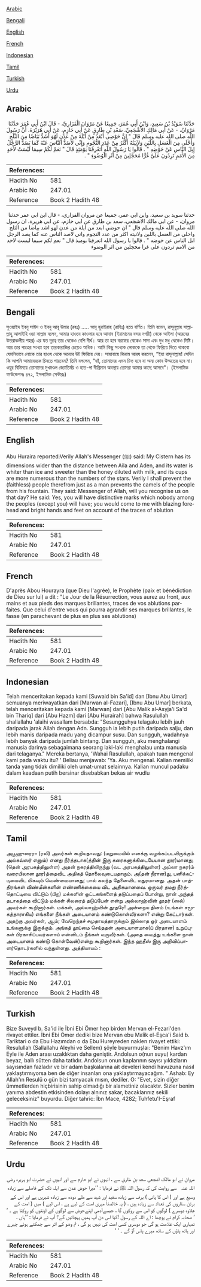 [Arabic](#arabic)

[Bengali](#bengali)

[English](#english)

[French](#french)

[Indonesian](#indonesian)

[Tamil](#tamil)

[Turkish](#turkish)

[Urdu](#urdu)

## Arabic


<div dir="rtl" lang="ar" style={{fontSize:'larger',backgroundColor:'#f8f9fa',padding:20}}>
حَدَّثَنَا سُوَيْدُ بْنُ سَعِيدٍ، وَابْنُ أَبِي عُمَرَ، جَمِيعًا عَنْ مَرْوَانَ الْفَزَارِيِّ، - قَالَ ابْنُ أَبِي عُمَرَ حَدَّثَنَا مَرْوَانُ، - عَنْ أَبِي مَالِكٍ الأَشْجَعِيِّ، سَعْدِ بْنِ طَارِقٍ عَنْ أَبِي حَازِمٍ، عَنْ أَبِي هُرَيْرَةَ، أَنَّ رَسُولَ اللَّهِ صلى الله عليه وسلم قَالَ ‏"‏ إِنَّ حَوْضِي أَبْعَدُ مِنْ أَيْلَةَ مِنْ عَدَنٍ لَهُوَ أَشَدُّ بَيَاضًا مِنَ الثَّلْجِ وَأَحْلَى مِنَ الْعَسَلِ بِاللَّبَنِ وَلآنِيَتُهُ أَكْثَرُ مِنْ عَدَدِ النُّجُومِ وَإِنِّي لأَصُدُّ النَّاسَ عَنْهُ كَمَا يَصُدُّ الرَّجُلُ إِبِلَ النَّاسِ عَنْ حَوْضِهِ ‏"‏ ‏.‏ قَالُوا يَا رَسُولَ اللَّهِ أَتَعْرِفُنَا يَوْمَئِذٍ قَالَ ‏"‏ نَعَمْ لَكُمْ سِيمَا لَيْسَتْ لأَحَدٍ مِنَ الأُمَمِ تَرِدُونَ عَلَىَّ غُرًّا مُحَجَّلِينَ مِنْ أَثَرِ الْوُضُوءِ ‏"‏ ‏.‏
</div>
<div style={{backgroundColor:'#f8f9fa',padding:20, marginBottom: 10}}><table> <thead> <tr> <th>References:</th> <th></th> </tr> </thead> <tbody><tr><td>Hadith No</td><td>581</td></tr><tr><td>Arabic No</td><td>247.01</td></tr><tr><td>Reference</td><td>Book 2 Hadith 48</td></tr></tbody></table></div>


<div dir="rtl" lang="ar" style={{fontSize:'larger',backgroundColor:'#f8f9fa',padding:20}}>
حدثنا سويد بن سعيد، وابن ابي عمر، جميعا عن مروان الفزاري، - قال ابن ابي عمر حدثنا مروان، - عن ابي مالك الاشجعي، سعد بن طارق عن ابي حازم، عن ابي هريرة، ان رسول الله صلى الله عليه وسلم قال " ان حوضي ابعد من ايلة من عدن لهو اشد بياضا من الثلج واحلى من العسل باللبن ولانيته اكثر من عدد النجوم واني لاصد الناس عنه كما يصد الرجل ابل الناس عن حوضه " . قالوا يا رسول الله اتعرفنا يوميذ قال " نعم لكم سيما ليست لاحد من الامم تردون على غرا محجلين من اثر الوضوء
</div>
<div style={{backgroundColor:'#f8f9fa',padding:20, marginBottom: 10}}><table> <thead> <tr> <th>References:</th> <th></th> </tr> </thead> <tbody><tr><td>Hadith No</td><td>581</td></tr><tr><td>Arabic No</td><td>247.01</td></tr><tr><td>Reference</td><td>Book 2 Hadith 48</td></tr></tbody></table></div>

## Bengali


<div dir="ltr" lang="bn" style={{fontSize:'larger',backgroundColor:'#f8f9fa',padding:20}}>
সুওয়াইদ ইবনু সাঈদ ও ইবনু আবূ উমার (রহঃ) ..... আবূ হুরাইরাহ (রাযিঃ) হতে বর্ণিত। তিনি বলেন, রাসূলুল্লাহ সাল্লাল্লাহু আলাইহি ওয়া সাল্লাম বলেন, আমার হাওযে কাওসার হবে আদান (ইয়ামানের বন্দর নগরী) থেকে আইলা (আরবের উত্তরাঞ্চলীয় শহর) এর যত দূরত্ব তার থেকেও বেশি দীর্ঘ। আর তা হবে বরফের থেকেও সাদা এবং দুধ মধু থেকেও মিষ্টি। আর তার পাত্রের সংখ্যা হবে তারকারাজির চেয়েও অধিক। আমি কিছু সংখ্যক লোককে তা থেকে ফিরিয়ে দিতে থাকবো যেমনিভাবে লোকে তার হাওয থেকে অন্যের উট ফিরিয়ে দেয়। সাহাবায়ে কিরাম আরয করলেন, “ইয়া রাসূলাল্লাহ! সেদিন কি আপনি আমাদেরকে চিনতে পারবেন? তিনি বললেন, “হ্যাঁ, তোমাদের এমন চিহ্ন হবে যা অন্য কোন উম্মতের হবে না। ওয়ূর বিনিময়ে তোমাদের মুখমণ্ডল জ্যোতির্ময় ও হাত-পা দীপ্তিমান অবস্থায় তোমরা আমার কাছে আসবে"। (ইসলামিক ফাউন্ডেশনঃ ৪৭২, ইসলামিক সেন্টারঃ)
</div>
<div style={{backgroundColor:'#f8f9fa',padding:20, marginBottom: 10}}><table> <thead> <tr> <th>References:</th> <th></th> </tr> </thead> <tbody><tr><td>Hadith No</td><td>581</td></tr><tr><td>Arabic No</td><td>247.01</td></tr><tr><td>Reference</td><td>Book 2 Hadith 48</td></tr></tbody></table></div>

## English


<div dir="ltr" lang="en" style={{fontSize:'larger',backgroundColor:'#f8f9fa',padding:20}}>
Abu Huraira reported:Verily Allah's Messenger (ﷺ) said: My Cistern has its dimensions wider than the distance between Aila and Aden, and its water is whiter than ice and sweeter than the honey diluted with milk, and its cups are more numerous than the numbers of the stars. Verily I shall prevent the (faithless) people therefrom just as a man prevents the camels of the people from his fountain. They said: Messenger of Allah, will you recognise us on that day? He said: Yes, you will have distinctive marks which nobody among the peoples (except you) will have; you would come to me with blazing forehead and bright hands and feet on account of the traces of ablution
</div>
<div style={{backgroundColor:'#f8f9fa',padding:20, marginBottom: 10}}><table> <thead> <tr> <th>References:</th> <th></th> </tr> </thead> <tbody><tr><td>Hadith No</td><td>581</td></tr><tr><td>Arabic No</td><td>247.01</td></tr><tr><td>Reference</td><td>Book 2 Hadith 48</td></tr></tbody></table></div>

## French


<div dir="ltr" lang="fr" style={{fontSize:'larger',backgroundColor:'#f8f9fa',padding:20}}>
D'après Abou Hourayra (que Dieu l'agrée), le Prophète (paix et bénédiction de Dieu sur lui) a dit : "Le Jour de la Résurrection, vous aurez au front, aux mains et aux pieds des marques brillantes, traces de vos ablutions parfaites. Que celui d'entre vous qui pourra agrandir ses marques brillantes, le fasse (en parachevant de plus en plus ses ablutions)
</div>
<div style={{backgroundColor:'#f8f9fa',padding:20, marginBottom: 10}}><table> <thead> <tr> <th>References:</th> <th></th> </tr> </thead> <tbody><tr><td>Hadith No</td><td>581</td></tr><tr><td>Arabic No</td><td>247.01</td></tr><tr><td>Reference</td><td>Book 2 Hadith 48</td></tr></tbody></table></div>

## Indonesian


<div dir="ltr" lang="id" style={{fontSize:'larger',backgroundColor:'#f8f9fa',padding:20}}>
Telah menceritakan kepada kami [Suwaid bin Sa'id] dan [Ibnu Abu Umar] semuanya meriwayatkan dari [Marwan al-Fazari], [Ibnu Abu Umar] berkata, telah menceritakan kepada kami [Marwan] dari [Abu Malik al-Asyja'i Sa'd bin Thariq] dari [Abu Hazm] dari [Abu Hurairah] bahwa Rasulullah shallallahu 'alaihi wasallam bersabda: "Sesungguhya telagaku lebih jauh daripada jarak Ailah dengan Adn. Sungguh ia lebih putih daripada salju, dan lebih manis daripada madu yang dicampur susu. Dan sungguh, wadahnya lebih banyak daripada jumlah bintang. Dan sungguh, aku menghalangi manusia darinya sebagaimana seorang laki-laki menghalau unta manusia dari telaganya." Mereka bertanya, 'Wahai Rasulullah, apakah tuan mengenal kami pada waktu itu? ' Beliau menjawab: 'Ya. Aku mengenal. Kalian memiliki tanda yang tidak dimiliki oleh umat-umat selainnya. Kalian muncul padaku dalam keadaan putih bersinar disebabkan bekas air wudlu
</div>
<div style={{backgroundColor:'#f8f9fa',padding:20, marginBottom: 10}}><table> <thead> <tr> <th>References:</th> <th></th> </tr> </thead> <tbody><tr><td>Hadith No</td><td>581</td></tr><tr><td>Arabic No</td><td>247.01</td></tr><tr><td>Reference</td><td>Book 2 Hadith 48</td></tr></tbody></table></div>

## Tamil


<div dir="ltr" lang="ta" style={{fontSize:'larger',backgroundColor:'#f8f9fa',padding:20}}>
அபூஹுரைரா (ரலி) அவர்கள் கூறியதாவது: (மறுமையில் எனக்கு வழங்கப்படவிருக்கும் அல்கவ்ஸர் எனும்) எனது நீர்த்தடாக(த்தின் இரு கரைகளுக்கிடையேயான தூர)மானது, (தென் அரபகத்திலுள்ள) அதன் நகரத்திலிருந்து (வட அரபகத்திலுள்ள) அய்லா நகர(ம் வரையிலான தூர)த்தைவிட அதிகத் தொலைவுடையதாகும். அ(தன் நீரான)து, பனிக்கட்டியைவிட மிகவும் வெண்மையானது; பால் கலந்த தேனைவிட மதுரமானது. அதன் பாத்திரங்கள் விண்மீன்களின் எண்ணிக்கையை விட அதிகமானவை. ஒருவர் தமது நீர்த்தொட்டியை விட்டும் (பிற) மக்களின் ஒட்டகங்களைத் தடுப்பதைப் போன்று, நான் அந்தத் தடாகத்தை விட்டும் மக்கள் சிலரைத் தடுப்பேன் என்று அல்லாஹ்வின் தூதர் (ஸல்) அவர்கள் கூறினார்கள். மக்கள், அல்லாஹ்வின் தூதரே! அன்றைய தினம் (உங்கள் சமூகத்தாராகிய) எங்களை நீங்கள் அடையாளம் கண்டுகொள்வீர்களா? என்று கேட்டார்கள். அதற்கு அவர்கள், ஆம்; வேறெந்தச் சமுதாயத்தாருக்கும் இல்லாத ஓர் அடையாளம் உங்களுக்கு இருக்கும். அங்கத் தூய்மை செய்ததன் அடையாளமாக(ப் பிரதான) உறுப்புகள் பிரகாசிப்பவர்களாய் என்னிடம் நீங்கள் வருவீர்கள். (அதை வைத்து உங்களை நான் அடையாளம் கண்டு கொள்வேன்)என்று கூறினார்கள். இந்த ஹதீஸ் இரு அறிவிப்பாளர்தொடர்களில் வந்துள்ளது. அத்தியாயம் :
</div>
<div style={{backgroundColor:'#f8f9fa',padding:20, marginBottom: 10}}><table> <thead> <tr> <th>References:</th> <th></th> </tr> </thead> <tbody><tr><td>Hadith No</td><td>581</td></tr><tr><td>Arabic No</td><td>247.01</td></tr><tr><td>Reference</td><td>Book 2 Hadith 48</td></tr></tbody></table></div>

## Turkish


<div dir="ltr" lang="tr" style={{fontSize:'larger',backgroundColor:'#f8f9fa',padding:20}}>
Bize Suveyd b. Sa'id ile İbni Ebi Ömer hep birden Mervan el-Fezari'den rivayet ettiler. İbni Ebi Ömer dediki bize Mervan ebu Maîik el-Eşca'i Said b. Tariktari o da Ebu Hazımdan o da Ebu Hureyreden naklen rivayet ettiki: Resulullah (Sallallahu Aleyhi ve Sellem) şöyle buyurmuşlaı: "Benim Havz'ım Eyle ile Aden arası uzaklıktan daha geniştir. Andolsun o(nun suyu) kardan beyaz, ballı sütten daha tatlıdır. Andolsun onun kaplarının sayısı yıldızların sayısından fazladır ve bir adam başkalarına ait develeri kendi havuzuna nasıl yaklaştırmıyorsa ben de diğer insanları ona yaklaştırmayacağım. " Ashab: Ey Allah'ın Resulü o gün bizi tamyacak mısın, dediler. O: "Evet, sizin diğer ümmetlerden hiçbirisinin sahip olmadığı bir alametiniz olacaktır. Sizler benim yanıma abdestin etkisinden dolayı alnınız sakar, bacaklarınız sekili geleceksiniz" buyurdu. Diğer tahric: İbn Mace, 4282; Tuhfetu'I-Eşraf
</div>
<div style={{backgroundColor:'#f8f9fa',padding:20, marginBottom: 10}}><table> <thead> <tr> <th>References:</th> <th></th> </tr> </thead> <tbody><tr><td>Hadith No</td><td>581</td></tr><tr><td>Arabic No</td><td>247.01</td></tr><tr><td>Reference</td><td>Book 2 Hadith 48</td></tr></tbody></table></div>

## Urdu


<div dir="rtl" lang="ur" style={{fontSize:'larger',backgroundColor:'#f8f9fa',padding:20}}>
مروان نے ابو مالک اشجعی سعد بن طارق سے ، انہوں نے ابو حازم سے اور انہوں نے حضرت ابو ہریرہ ‌رضی ‌اللہ ‌عنہ ‌ ‌ سے روایت کی کہ رسول اللہ ﷺ نے فرمایا : ’’میرا حوض عدن سے ایلہ تک کے فاصلے سے زیادہ وسیع ہے اور ( اس کا پانی ) برف سے زیادہ سفید اور شہد سے ملے دودھ سے زیادہ شیریں ہے اور اس کے برتن ستاروں کی تعداد سے زیادہ ہیں ، ( یہ خالصتاً میری امت کے لیے ہے ، اس لیے ) میں ( امت کے علاوہ دوسرے ) لوگوں کو اس سے روکوں گا ، جیسےآدمی اپنےحوض سے لوگوں کے اونٹوں کو روکتا ہے ۔ ‘ ‘ صحابہ کرام نے پوچھا : اے اللہ کے رسول !کیا اس دن آپ ہمیں پہچانیں گے؟ آپ نے فرمایا : ’’ہاں ، تمہاری ایک علامت ہو گی جو دوسری کسی امت کی نہیں ہو گی ، تم وضو کے اثر سے چمکتے ہوئے چہرے اور ہاتھ پاؤں کے ساتھ میرے پاس آؤ گے ۔ ‘ ‘
</div>
<div style={{backgroundColor:'#f8f9fa',padding:20, marginBottom: 10}}><table> <thead> <tr> <th>References:</th> <th></th> </tr> </thead> <tbody><tr><td>Hadith No</td><td>581</td></tr><tr><td>Arabic No</td><td>247.01</td></tr><tr><td>Reference</td><td>Book 2 Hadith 48</td></tr></tbody></table></div>